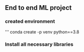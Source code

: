 ## End to end ML project

### created environment
'''
conda create -p venv python==3.8 

### Install all necessary libraries
